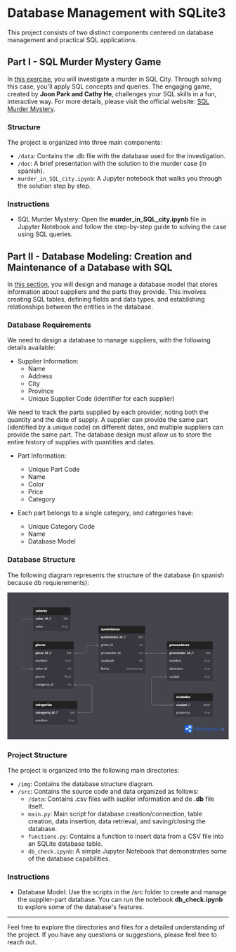 # Database Management with SQLite3

This project consists of two distinct components centered on database management and practical SQL applications.

## Part I - SQL Murder Mystery Game

In [this exercise](./murder_in_SQL_city), you will investigate a murder in SQL City. Through solving this case, you'll apply SQL concepts and queries. The engaging game, created by **Joon Park and Cathy He**, challenges your SQL skills in a fun, interactive way. For more details, please visit the official website: [SQL Murder Mystery](http://mystery.knightlab.com).

### Structure

The project is organized into three main components:

* `/data`: Contains the .db file with the database used for the investigation.
* `/doc`: A brief presentation with the solution to the murder case (in spanish).
* `murder_in_SQL_city.ipynb`: A Jupyter notebook that walks you through the solution step by step.

### Instructions

* SQL Murder Mystery: Open the **murder_in_SQL_city.ipynb** file in Jupyter Notebook and follow the step-by-step guide to solving the case using SQL queries.


## Part II - Database Modeling: Creation and Maintenance of a Database with SQL

In [this section](./SQL_database_design), you will design and manage a database model that stores information about suppliers and the parts they provide. This involves creating SQL tables, defining fields and data types, and establishing relationships between the entities in the database.

### Database Requirements

We need to design a database to manage suppliers, with the following details available:

* Supplier Information:
    * Name
    * Address
    * City
    * Province
    * Unique Supplier Code (identifier for each supplier)

We need to track the parts supplied by each provider, noting both the quantity and the date of supply. A supplier can provide the same part (identified by a unique code) on different dates, and multiple suppliers can provide the same part. The database design must allow us to store the entire history of supplies with quantities and dates.

* Part Information:
    * Unique Part Code
    * Name
    * Color
    * Price
    * Category

* Each part belongs to a single category, and categories have:
    * Unique Category Code
    * Name
    * Database Model

### Database Structure

The following diagram represents the structure of the database (in spanish because db requierements):

![db_structure](SQL_database_design/img/data_structure.png)

### Project Structure

The project is organized into the following main directories:

* `/img`: Contains the database structure diagram.
* `/src`: Contains the source code and data organized as follows:
    * `/data`: Contains .csv files with suplier information and de **.db** file itself.
    * `main.py`: Main script for database creation/connection, table creation, data insertion, data retrieval, and saving/closing the database.
    * `functions.py`: Contains a function to insert data from a CSV file into an SQLite database table.
    * `db_check.ipynb`: A simple Jupyter Notebook that demonstrates some of the database capabilities.

### Instructions

* Database Model: Use the scripts in the /src folder to create and manage the supplier-part database. You can run the notebook **db_check.ipynb** to explore some of the database's features.

---

Feel free to explore the directories and files for a detailed understanding of the project. If you have any questions or suggestions, please feel free to reach out.